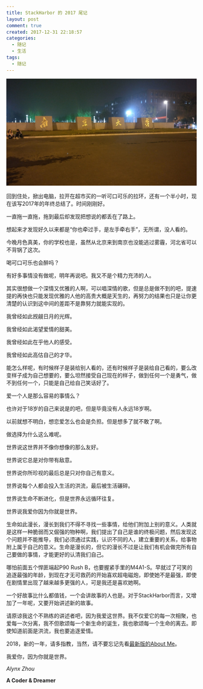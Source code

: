 ```yaml
---
title: StackHarbor 的 2017 尾记
layout: post
comment: true
created: 2017-12-31 22:18:57
categories:
  - 随记
  - 生活
tags:
  - 随记
---
```

![NJU.jpg](./NJU.jpg)

回到住处，掀出电脑，拉开在超市买的一听可口可乐的拉环，还有一个半小时，现在该写2017年的年终总结了。时间刚刚好。

<!--more-->

一直拖一直拖，拖到最后却发现把想说的都丢在了路上。

想起来才发现好久以来都是“你也牵过手，是左手牵右手”，无所谓，没人看的。

今晚月色真美，你的学校也是，虽然从北京来到南京也没能逃过雾霾，河北省可以不背锅了这次。

喝可口可乐也会醉吗？

有好多事情没有做呢，明年再说吧。我又不是个精力充沛的人。

其实很想做一个深情又优雅的人啊，可以唱深情的歌，但是总是做不到的吧，提速提的再快也只能发现优雅的人他的高贵大概是天生的，再努力的结果也只是让你更清楚的认识到这中间的差距不是靠努力就能实现的。

我曾经如此觊觎日月的光辉。

我曾经如此渴望爱情的甜美。

我曾经如此在乎他人的感受。

我曾经如此高估自己的才华。

能怎么样呢，有时候样子是装给别人看的，还有时候样子是装给自己看的，要么改变样子成为自己想要的，要么坦然接受自己现在的样子，做到任何一个是勇气，做不到任何一个，只能是自己给自己笑话好了。

爱一个人是那么容易的事情么？

也许对于18岁的自己来说是的吧，但是毕竟没有人永远18岁啊。

以前就想不明白，想恋爱怎么也会是负担。但是想多了就不敢了啊。

做选择为什么这么难呢。

世界说这世界并不像你想像的那么友好。

世界说它总是对你带有敌意。

世界说你所珍视的最后总是只对你自己有意义。

世界说每个人都会投入生活的洪流，最后被生活碾碎。

世界说生命不断进化，但是世界永远循环往复。

世界说我爱你因为你就是世界。

生命如此漫长，漫长到我们不得不寻找一些事情，给他们附加上别的意义。人类就是这样一种脆弱而又倔强的物种啊，我们提出了自己是谁的终极问题，然后发现这个问题并不能推导，我们必须通过实践，认识不同的人，建立重要的关系，给事物附上属于自己的意义。生命是漫长的，但它的漫长不过是让我们有机会做完所有自己要做的事情，才能更好的认清我们自己。

哪怕前面五个悍匪端起P90 Rush B，也要握紧手里的M4A1-S。早就过了可笑的追逐最强的年龄，到现在才无可救药的开始喜欢超电磁炮，即使她不是最强，即使在剧情里出现了越来越多更强的人，可是我还是喜欢她啊。

一个好故事比什么都值钱，一个会讲故事的人也是。对于StackHarbor而言，又增加了一年呢，又要开始讲述新的故事。

请原谅我这个不熟练的讲述者吧，因为我爱这世界。我不仅爱它的每一次相聚，也爱每一次分离，我不但歌颂每一个新生命的诞生，我也歌颂每一个生命的离去。即使知道前面是洪流，我也要追逐爱情。

2018，新的一年，请多指教，当然，请不要忘记先看[最新版的About Me](/about/)。

我爱你，因为你就是世界。

*Alynx Zhou*

**A Coder & Dreamer**
